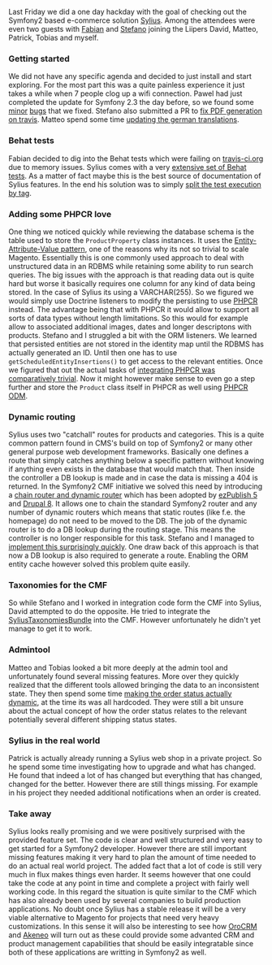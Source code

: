 Last Friday we did a one day hackday with the goal of checking out the Symfony2 based e-commerce solution [Sylius](http://sylius.org). Among the attendees were even two guests with [Fabian](https://github.com/headrevision) and [Stefano](https://github.com/stewe) joining the Liipers David, Matteo, Patrick, Tobias and myself.
### Getting started
We did not have any specific agenda and decided to just install and start exploring. For the most part this was a quite painless experience it just takes a while when 7 people clog up a wifi connection. Pawel had just completed the update for Symfony 2.3 the day before, so we found some [minor](https://github.com/Sylius/SyliusProductBundle/pull/19) [bugs](https://github.com/Sylius/SyliusVariableProductBundle/pull/12) that we fixed. Stefano also submitted a PR to [fix PDF generation on travis](https://github.com/Sylius/Sylius/pull/246). Matteo spend some time [updating the german translations](https://github.com/Sylius/Sylius/pull/252).
### Behat tests
Fabian decided to dig into the Behat tests which were failing on [travis-ci.org](http://travis-ci.org) due to memory issues. Sylius comes with a very [extensive set of Behat tests](https://github.com/Sylius/Sylius/tree/master/features). As a matter of fact maybe this is the best source of documentation of Sylius features. In the end his solution was to simply [split the test execution by tag](https://github.com/Sylius/Sylius/pull/251/files).
### Adding some PHPCR love
One thing we noticed quickly while reviewing the database schema is the table used to store the ``ProductProperty`` class instances. It uses the [Entity-Attribute-Value pattern](http://en.wikipedia.org/wiki/Entity–attribute–value_model), one of the reasons why its not so trivial to scale Magento. Essentially this is one commonly used approach to deal with unstructured data in an RDBMS while retaining some ability to run search queries. The big issues with the approach is that reading data out is quite hard but worse it basically requires one column for any kind of data being stored. In the case of Sylius its using a VARCHAR(255). So we figured we would simply use Doctrine listeners to modify the persisting to use [PHPCR](http://phpcr.github.io) instead. The advantage being that with PHPCR it would allow to support all sorts of data types without length limitations. So this would for example allow to associated additional images, dates and longer descriptons with products. Stefano and I struggled a bit with the ORM listeners. We learned that persisted entities are not stored in the identity map until the RDBMS has actually generated an ID. Until then one has to use ``getScheduledEntityInsertions()`` to get access to the relevant entities. Once we figured that out the actual tasks of [integrating PHPCR was comparatively trivial](https://github.com/Sylius/Sylius/pull/247/files). Now it might however make sense to even go a step further and store the ``Product`` class itself in PHPCR as well using [PHPCR ODM](http://www.doctrine-project.org/projects/phpcr-odm.html).
### Dynamic routing
Sylius uses two "catchall" routes for products and categories. This is a quite common pattern found in CMS's build on top of Symfony2 or many other general purpose web development frameworks. Basically one defines a route that simply catches anything below a specific pattern without knowing if anything even exists in the database that would match that. Then inside the controller a DB lookup is made and in case the data is missing a 404 is returned. In the Symfony2 CMF initiative we solved this need by introducing a [chain router and dynamic router](http://symfony.com/doc/master/cmf/components/routing.html) which has been adopted by [ezPublish 5](https://github.com/ezsystems/ezpublish-community/blob/master/composer.json#L31) and [Drupal 8](https://drupal.org/node/1874500). It allows one to chain the standard Symfony2 router and any number of dynamic routers which means that static routes (like f.e. the homepage) do not need to be moved to the DB. The job of the dynamic router is to do a DB lookup during the routing stage. This means the controller is no longer responsible for this task. Stefano and I managed to [implement this surprisingly quickly](https://github.com/Sylius/Sylius/pull/255). One draw back of this approach is that now a DB lookup is also required to generate a route. Enabling the ORM entity cache however solved this problem quite easily.
### Taxonomies for the CMF
So while Stefano and I worked in integration code form the CMF into Sylius, David attempted to do the opposite. He tried to integrate the [SyliusTaxonomiesBundle](https://github.com/Sylius/SyliusTaxonomiesBundle) into the CMF. However unfortunately he didn't yet manage to get it to work.
### Admintool
Matteo and Tobias looked a bit more deeply at the admin tool and unfortunately found several missing features. More over they quickly realized that the different tools allowed bringing the data to an inconsistent state. They then spend some time [making the order status actually dynamic](https://github.com/Sylius/Sylius/pull/248), at the time its was all hardcoded. They were still a bit unsure about the actual concept of how the order status relates to the relevant potentially several different shipping status states.
### Sylius in the real world
Patrick is actually already running a Sylius web shop in a private project. So he spend some time investigating how to upgrade and what has changed. He found that indeed a lot of has changed but everything that has changed, changed for the better. However there are still things missing. For example in his project they needed additional notifications when an order is created.
### Take away
Sylius looks really promising and we were positively surprised with the provided feature set. The code is clear and well structured and very easy to get started for a Symfony2 developer. However there are still important missing features making it very hard to plan the amount of time needed to do an actual real world project. The added fact that a lot of code is still very much in flux makes things even harder. It seems however that one could take the code at any point in time and complete a project with fairly well working code. In this regard the situation is quite similar to the CMF which has also already been used by several companies to build production applications. No doubt once Sylius has a stable release it will be a very viable alternative to Magento for projects that need very heavy customizations. In this sense it will also be interesting to see how [OroCRM](http://www.orocrm.com) and [Akeneo](http://www.akeneo.com) will turn out as these could provide some advanted CRM and product management capabilities that should be easily integratable since both of these applications are writting in Symfony2 as well.
